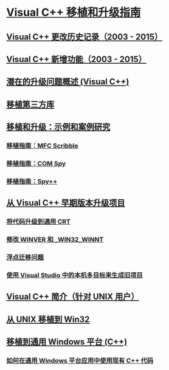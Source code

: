 # [Visual C++ 移植和升级指南](visual-cpp-porting-and-upgrading-guide.md)
## [Visual C++ 更改历史记录（2003 - 2015）](visual-cpp-change-history-2003-2015.md)
## [Visual C++ 新增功能（2003 - 2015）](visual-cpp-what-s-new-2003-through-2015.md)
## [潜在的升级问题概述 (Visual C++)](overview-of-potential-upgrade-issues-visual-cpp.md)
## [移植第三方库](porting-third-party-libraries.md)
## [移植和升级：示例和案例研究](porting-and-upgrading-examples-and-case-studies.md)
### [移植指南：MFC Scribble](porting-guide-mfc-scribble.md)
### [移植指南：COM Spy](porting-guide-com-spy.md)
### [移植指南：Spy++](porting-guide-spy-increment.md)
## [从 Visual C++ 早期版本升级项目](upgrading-projects-from-earlier-versions-of-visual-cpp.md)
### [将代码升级到通用 CRT](upgrade-your-code-to-the-universal-crt.md)
### [修改 WINVER 和 _WIN32_WINNT](modifying-winver-and-win32-winnt.md)
### [浮点迁移问题](floating-point-migration-issues.md)
### [使用 Visual Studio 中的本机多目标来生成旧项目](use-native-multi-targeting.md)
## [Visual C++ 简介（针对 UNIX 用户）](introduction-to-visual-cpp-for-unix-users.md)
## [从 UNIX 移植到 Win32](porting-from-unix-to-win32.md)
## [移植到通用 Windows 平台 (C++)](porting-to-the-universal-windows-platform-cpp.md)
### [如何在通用 Windows 平台应用中使用现有 C++ 代码](how-to-use-existing-cpp-code-in-a-universal-windows-platform-app.md)
